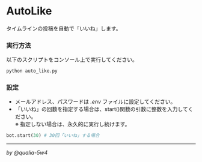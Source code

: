 # AutoLike

タイムラインの投稿を自動で「いいね」します。

### 実行方法

以下のスクリプトをコンソール上で実行してください。

```bash
python auto_like.py
```

### 設定

- メールアドレス、パスワードは _.env_ ファイルに設定してください。
- 「いいね」の回数を指定する場合は、start()関数の引数に整数を入力してください。  
  ※ 指定しない場合は、永久的に実行し続けます。

```python
bot.start(30) # 30回「いいね」する場合
```

<!-- - 返信や通話の投稿に対して「いいね」しない場合は 32 行目を以下のように書き直してください。

```python
if post.liked is False and post.reply_to_id is None and post.type != 'call':
``` -->

---

_by @qualia-5w4_
